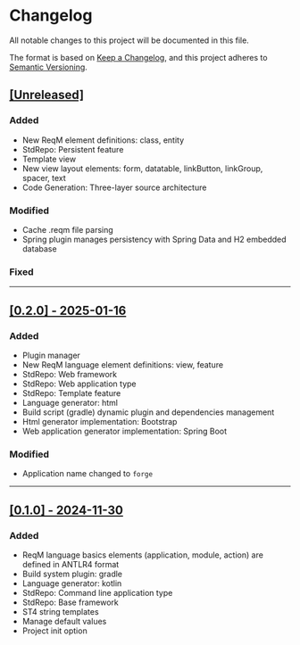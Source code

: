 # Changelog

All notable changes to this project will be documented in this file.

The format is based on [Keep a Changelog](https://keepachangelog.com/en/1.1.0/),
and this project adheres to [Semantic Versioning](https://semver.org/spec/v2.0.0.html).

## [[Unreleased]](https://github.com/kovihome/ReqSmith)
### Added
- New ReqM element definitions: class, entity
- StdRepo: Persistent feature
- Template view
- New view layout elements: form, datatable, linkButton, linkGroup, spacer, text
- Code Generation: Three-layer source architecture

### Modified
- Cache .reqm file parsing
- Spring plugin manages persistency with Spring Data and H2 embedded database

### Fixed


---

## [[0.2.0] - 2025-01-16](https://github.com/kovihome/ReqSmith/releases/tag/0.2.0)
### Added
- Plugin manager
- New ReqM language element definitions: view, feature
- StdRepo: Web framework
- StdRepo: Web application type
- StdRepo: Template feature
- Language generator: html
- Build script (gradle) dynamic plugin and dependencies management
- Html generator implementation: Bootstrap
- Web application generator implementation: Spring Boot
### Modified
- Application name changed to `forge`

---

## [[0.1.0] - 2024-11-30](https://github.com/kovihome/ReqSmith/releases/tag/0.1.0-2)
### Added
- ReqM language basics elements (application, module, action) are defined in ANTLR4 format
- Build system plugin: gradle
- Language generator: kotlin
- StdRepo: Command line application type
- StdRepo: Base framework
- ST4 string templates
- Manage default values
- Project init option

